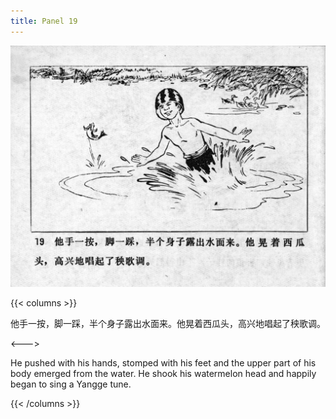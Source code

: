 ```yaml
---
title: Panel 19
---
```


![niqiu page](./../../images/niqiu/seifert0397_nqkg_0023_019.jpg)

{{< columns >}}

他手一按，脚一踩，半个身子露出水面来。他晃着西瓜头，高兴地唱起了秧歌调。

<--->

He pushed with his hands, stomped with his feet and the upper part of his body emerged from the water. He shook his watermelon head and happily began to sing a Yangge tune.

{{< /columns >}}
